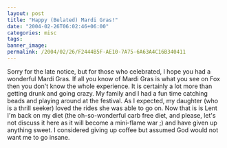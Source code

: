 ```yaml
---
layout: post
title: "Happy (Belated) Mardi Gras!"
date: "2004-02-26T06:02:46+06:00"
categories: misc 
tags: 
banner_image: 
permalink: /2004/02/26/F2444B5F-AE10-7A75-6A63A4C16B340411
---
```


Sorry for the late notice, but for those who celebrated, I hope you had a wonderful Mardi Gras. If all you know of Mardi Gras is what you see on Fox then you don't know the whole experience. It is certainly a lot more than getting drunk and going crazy. My family and I had a fun time catching beads and playing around at the festival. As I expected, my daughter (who is a thrill seeker) loved the rides she was able to go on. Now that is is Lent I'm back on my diet (the oh-so-wonderful carb free diet, and please, let's not discuss it here as it will become a mini-flame war ;) and have given up anything sweet. I considered giving up coffee but assumed God would not want me to go insane.